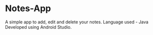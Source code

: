 # Notes-App
A simple app to add, edit and delete your notes.
Language used - Java
Developed using Android Studio.

